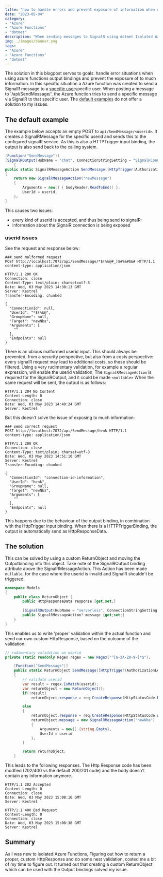```yaml
---
title: "how to handle errors and prevent exposure of information when using outputbinding in .net isolated azure functions"
date: "2023-05-04"
category: 
- "Azure"
- "Azure Functions"
- "dotnet"
description: "When sending messages to SignalR using dotnet Isolated Azure functions, you might run into the situation that you want to handle errors AND do not want to expose success information. This blogposts describes how to handle this situation"
img: ./images/banner.png
tags:
- "Azure"
- "Azure Functions"
- "dotnet"
---
```


The solution in this blogpost serves to goals: handle error situations when using azure functions output bindings and prevent the exposure of to much information. In this specific situation a Azure function was created to send a SignalR message to a [specific user](../an-update-on-setting-the-signalr-userid-without-authentication/)specific user. When posting a message to '/api/SendMessage/<userid>', the Azure function tries to send a specific message via SignalR to that specific user. The [default examples](https://learn.microsoft.com/en-us/azure/azure-functions/functions-bindings-signalr-service-output?pivots=programming-language-csharp&tabs=isolated-process#tabpanel_2_in-process) do not offer a solution to my issues.

## The default example

The example below accepts an empty POST to `api/SendMessage/<userid>`. It creates a SignalRMessage for the specific userid and sends this to the configured signalR service. As this is also a HTTPTrigger input binding, the output is also send back to the calling system.

```c#
[Function("SendMessage")]
[SignalROutput(HubName = "chat", ConnectionStringSetting = "SignalRConnection")]
    {
public static SignalRMessageAction SendMessage([HttpTrigger(AuthorizationLevel.Function, "post", Route = "SendMessage/{userid}" )] HttpRequestData req, string userid)
{    
    return new SignalRMessageAction("newMessage")
    {
        Arguments = new[] { bodyReader.ReadToEnd() },
        UserId = userid,
    };
}
```

This causes two issues:

- every kind of userid is accepted, and thus being send to signalR:
- information about the SignalR connection is being exposed

### userid issues

See the request and response below:

```
### send malformed request
POST http://localhost:7072/api/SendMessage/*$(%&@#_)$#%&#$&# HTTP/1.1
content-type: application/json
```

```
HTTP/1.1 200 OK
Connection: close
Content-Type: text/plain; charset=utf-8
Date: Wed, 03 May 2023 14:38:13 GMT
Server: Kestrel
Transfer-Encoding: chunked

{
  "ConnectionId": null,
  "UserId": "*$(%&@",
  "GroupName": null,
  "Target": "newNba",
  "Arguments": [
    ""
  ],
  "Endpoints": null
}
```

There is an obious malformed userid input. This should always be prevented, from a security perspective, but also from a costs perspective: every signalR request may lead to additional costs, so these should be filtered. Using a very rudimentary validation, for example a regular expression, will enable the userid validation. The ```SignalRMessageAction``` is required for the SignalROutput, and it could be made ```<nullable>``` When the same request will be sent, the output is as follows:

```
HTTP/1.1 204 No Content
Content-Length: 0
Connection: close
Date: Wed, 03 May 2023 14:49:24 GMT
Server: Kestrel
```

But this doesn't solve the issue of exposing to much information:

```
### send correct request
POST http://localhost:7072/api/SendMessage/henk HTTP/1.1
content-type: application/json
```

```
HTTP/1.1 200 OK
Connection: close
Content-Type: text/plain; charset=utf-8
Date: Wed, 03 May 2023 14:51:10 GMT
Server: Kestrel
Transfer-Encoding: chunked

{
  "ConnectionId": "connection-id-information",
  "UserId": "henk",
  "GroupName": null,
  "Target": "newNba",
  "Arguments": [
    ""
  ],
  "Endpoints": null
}
```

This happens due to the behaviour of the output binding, in combination with the HttpTrigger input binding. When there is a HTTPTriggerBinding, the output is automatically send as HttpResponseData.

## The solution

This can be solved by using a custom ReturnObject and moving the Outputbinding into this object. Take note of the SignalROutput binding attribute above the SignalRMessageAction. This Action has been made ```nullable```, for the case where the userid is invalid and SignalR shouldn't be triggered.

```csharp
namespace Models 
{
    public class ReturnObject {
        public HttpResponseData response {get;set;}
        
        [SignalROutput(HubName = "serverless", ConnectionStringSetting = "AzureSignalRConnectionString")]
        public SignalRMessageAction? message {get;set;}
    }
}
```

This enables us to write 'proper' validation within the actual function and send our own custom HttpResponse, based on the outcome of the validation:

```csharp
// rudimentary validation on userid
private static readonly Regex regex = new Regex("^[a-zA-Z0-9-]*$"); 

    [Function("SendMessage")]    
    public static ReturnObject SendMessage([HttpTrigger(AuthorizationLevel.Function, "post", Route = "SendMessage/{userid}" )] HttpRequestData req, string userid)
    {        
        // validate userid
        var result = regex.IsMatch(userid);         
        var returnObject = new ReturnObject();
        if(!result)
            returnObject.response = req.CreateResponse(HttpStatusCode.BadRequest);

        else
        {
            returnObject.response = req.CreateResponse(HttpStatusCode.Accepted);
            returnObject.message = new SignalRMessageAction("newNba")
            {
                Arguments = new[] {string.Empty},
                UserId = userid
            };
        }

        return returnObject;        
    }
```

This leads to the following responses. The Http Response code has been modfied (202/400 vs the default 200/201 code) and the body doesn't contain any information anymore.

```
HTTP/1.1 202 Accepted
Content-Length: 0
Connection: close
Date: Wed, 03 May 2023 15:08:16 GMT
Server: Kestrel

HTTP/1.1 400 Bad Request
Content-Length: 0
Connection: close
Date: Wed, 03 May 2023 15:08:38 GMT
Server: Kestrel
```

## Summary

As I was new to isolated Azure Functions, Figuring out how to return a proper, custom HttpResponse and do some neat validation, costed me a bit of my time to figure out. It turned out that creating a custom ReturnObject which can be used with the Output bindings solved my issue.